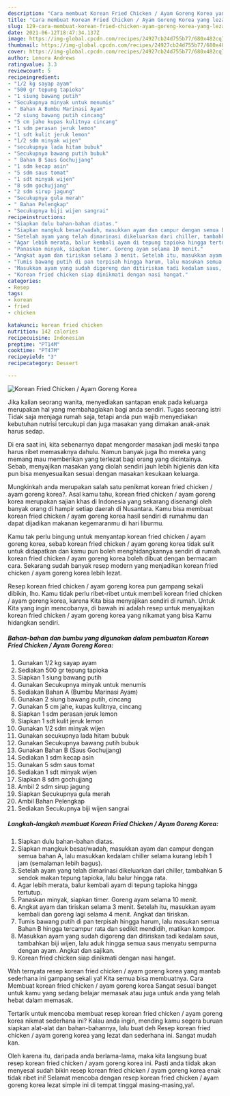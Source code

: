 ```yaml
---
description: "Cara membuat Korean Fried Chicken / Ayam Goreng Korea yang lezat Untuk Jualan"
title: "Cara membuat Korean Fried Chicken / Ayam Goreng Korea yang lezat Untuk Jualan"
slug: 129-cara-membuat-korean-fried-chicken-ayam-goreng-korea-yang-lezat-untuk-jualan
date: 2021-06-12T18:47:34.137Z
image: https://img-global.cpcdn.com/recipes/24927cb24d755b77/680x482cq70/korean-fried-chicken-ayam-goreng-korea-foto-resep-utama.jpg
thumbnail: https://img-global.cpcdn.com/recipes/24927cb24d755b77/680x482cq70/korean-fried-chicken-ayam-goreng-korea-foto-resep-utama.jpg
cover: https://img-global.cpcdn.com/recipes/24927cb24d755b77/680x482cq70/korean-fried-chicken-ayam-goreng-korea-foto-resep-utama.jpg
author: Lenora Andrews
ratingvalue: 3.3
reviewcount: 5
recipeingredient:
- "1/2 kg sayap ayam"
- "500 gr tepung tapioka"
- "1 siung bawang putih"
- "Secukupnya minyak untuk menumis"
- " Bahan A Bumbu Marinasi Ayam"
- "2 siung bawang putih cincang"
- "5 cm jahe kupas kulitnya cincang"
- "1 sdm perasan jeruk lemon"
- "1 sdt kulit jeruk lemon"
- "1/2 sdm minyak wijen"
- "secukupnya lada hitam bubuk"
- "Secukupnya bawang putih bubuk"
- " Bahan B Saus Gochujjang"
- "1 sdm kecap asin"
- "5 sdm saus tomat"
- "1 sdt minyak wijen"
- "8 sdm gochujjang"
- "2 sdm sirup jagung"
- "Secukupnya gula merah"
- " Bahan Pelengkap"
- "Secukupnya biji wijen sangrai"
recipeinstructions:
- "Siapkan dulu bahan-bahan diatas."
- "Siapkan mangkuk besar/wadah, masukkan ayam dan campur dengan semua bahan A, lalu masukkan kedalam chiller selama kurang lebih 1 jam (semalaman lebih bagus)."
- "Setelah ayam yang telah dimarinasi dikeluarkan dari chiller, tambahkan 5 sendok makan tepung tapioka, lalu balur hingga rata."
- "Agar lebih merata, balur kembali ayam di tepung tapioka hingga tertutup."
- "Panaskan minyak, siapkan timer. Goreng ayam selama 10 menit."
- "Angkat ayam dan tiriskan selama 3 menit. Setelah itu, masukkan ayam kembali dan goreng lagi selama 4 menit. Angkat dan tiriskan."
- "Tumis bawang putih di pan terpisah hingga harum, lalu masukan semua Bahan B hingga tercampur rata dan sedikit mendidih, matikan kompor."
- "Masukkan ayam yang sudah digoreng dan ditiriskan tadi kedalam saus, tambahkan biji wijen, lalu aduk hingga semua saus menyatu sempurna dengan ayam. Angkat dan sajikan."
- "Korean fried chicken siap dinikmati dengan nasi hangat."
categories:
- Resep
tags:
- korean
- fried
- chicken

katakunci: korean fried chicken 
nutrition: 142 calories
recipecuisine: Indonesian
preptime: "PT14M"
cooktime: "PT47M"
recipeyield: "3"
recipecategory: Dessert

---
```



![Korean Fried Chicken / Ayam Goreng Korea](https://img-global.cpcdn.com/recipes/24927cb24d755b77/680x482cq70/korean-fried-chicken-ayam-goreng-korea-foto-resep-utama.jpg)

Jika kalian seorang wanita, menyediakan santapan enak pada keluarga merupakan hal yang membahagiakan bagi anda sendiri. Tugas seorang istri Tidak saja menjaga rumah saja, tetapi anda pun wajib menyediakan kebutuhan nutrisi tercukupi dan juga masakan yang dimakan anak-anak harus sedap.

Di era  saat ini, kita sebenarnya dapat mengorder masakan jadi meski tanpa harus ribet memasaknya dahulu. Namun banyak juga lho mereka yang memang mau memberikan yang terlezat bagi orang yang dicintainya. Sebab, menyajikan masakan yang diolah sendiri jauh lebih higienis dan kita pun bisa menyesuaikan sesuai dengan masakan kesukaan keluarga. 



Mungkinkah anda merupakan salah satu penikmat korean fried chicken / ayam goreng korea?. Asal kamu tahu, korean fried chicken / ayam goreng korea merupakan sajian khas di Indonesia yang sekarang disenangi oleh banyak orang di hampir setiap daerah di Nusantara. Kamu bisa membuat korean fried chicken / ayam goreng korea hasil sendiri di rumahmu dan dapat dijadikan makanan kegemaranmu di hari liburmu.

Kamu tak perlu bingung untuk menyantap korean fried chicken / ayam goreng korea, sebab korean fried chicken / ayam goreng korea tidak sulit untuk didapatkan dan kamu pun boleh menghidangkannya sendiri di rumah. korean fried chicken / ayam goreng korea boleh dibuat dengan bermacam cara. Sekarang sudah banyak resep modern yang menjadikan korean fried chicken / ayam goreng korea lebih lezat.

Resep korean fried chicken / ayam goreng korea pun gampang sekali dibikin, lho. Kamu tidak perlu ribet-ribet untuk membeli korean fried chicken / ayam goreng korea, karena Kita bisa menyajikan sendiri di rumah. Untuk Kita yang ingin mencobanya, di bawah ini adalah resep untuk menyajikan korean fried chicken / ayam goreng korea yang nikamat yang bisa Kamu hidangkan sendiri.

<!--inarticleads1-->

##### Bahan-bahan dan bumbu yang digunakan dalam pembuatan Korean Fried Chicken / Ayam Goreng Korea:

1. Gunakan 1/2 kg sayap ayam
1. Sediakan 500 gr tepung tapioka
1. Siapkan 1 siung bawang putih
1. Gunakan Secukupnya minyak untuk menumis
1. Sediakan  Bahan A (Bumbu Marinasi Ayam)
1. Gunakan 2 siung bawang putih, cincang
1. Gunakan 5 cm jahe, kupas kulitnya, cincang
1. Siapkan 1 sdm perasan jeruk lemon
1. Siapkan 1 sdt kulit jeruk lemon
1. Gunakan 1/2 sdm minyak wijen
1. Gunakan secukupnya lada hitam bubuk
1. Gunakan Secukupnya bawang putih bubuk
1. Gunakan  Bahan B (Saus Gochujjang)
1. Sediakan 1 sdm kecap asin
1. Gunakan 5 sdm saus tomat
1. Sediakan 1 sdt minyak wijen
1. Siapkan 8 sdm gochujjang
1. Ambil 2 sdm sirup jagung
1. Siapkan Secukupnya gula merah
1. Ambil  Bahan Pelengkap
1. Sediakan Secukupnya biji wijen sangrai




<!--inarticleads2-->

##### Langkah-langkah membuat Korean Fried Chicken / Ayam Goreng Korea:

1. Siapkan dulu bahan-bahan diatas.
1. Siapkan mangkuk besar/wadah, masukkan ayam dan campur dengan semua bahan A, lalu masukkan kedalam chiller selama kurang lebih 1 jam (semalaman lebih bagus).
1. Setelah ayam yang telah dimarinasi dikeluarkan dari chiller, tambahkan 5 sendok makan tepung tapioka, lalu balur hingga rata.
1. Agar lebih merata, balur kembali ayam di tepung tapioka hingga tertutup.
1. Panaskan minyak, siapkan timer. Goreng ayam selama 10 menit.
1. Angkat ayam dan tiriskan selama 3 menit. Setelah itu, masukkan ayam kembali dan goreng lagi selama 4 menit. Angkat dan tiriskan.
1. Tumis bawang putih di pan terpisah hingga harum, lalu masukan semua Bahan B hingga tercampur rata dan sedikit mendidih, matikan kompor.
1. Masukkan ayam yang sudah digoreng dan ditiriskan tadi kedalam saus, tambahkan biji wijen, lalu aduk hingga semua saus menyatu sempurna dengan ayam. Angkat dan sajikan.
1. Korean fried chicken siap dinikmati dengan nasi hangat.




Wah ternyata resep korean fried chicken / ayam goreng korea yang mantab sederhana ini gampang sekali ya! Kita semua bisa membuatnya. Cara Membuat korean fried chicken / ayam goreng korea Sangat sesuai banget untuk kamu yang sedang belajar memasak atau juga untuk anda yang telah hebat dalam memasak.

Tertarik untuk mencoba membuat resep korean fried chicken / ayam goreng korea nikmat sederhana ini? Kalau anda ingin, mending kamu segera buruan siapkan alat-alat dan bahan-bahannya, lalu buat deh Resep korean fried chicken / ayam goreng korea yang lezat dan sederhana ini. Sangat mudah kan. 

Oleh karena itu, daripada anda berlama-lama, maka kita langsung buat resep korean fried chicken / ayam goreng korea ini. Pasti anda tiidak akan menyesal sudah bikin resep korean fried chicken / ayam goreng korea enak tidak ribet ini! Selamat mencoba dengan resep korean fried chicken / ayam goreng korea lezat simple ini di tempat tinggal masing-masing,ya!.


